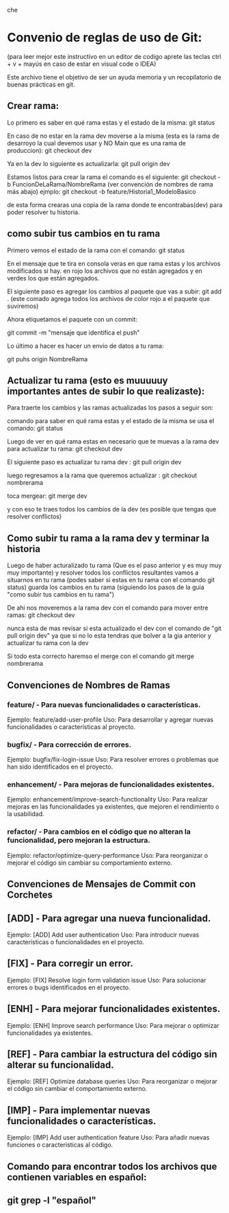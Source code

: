 che

# Convenio de reglas de uso de Git:
(para leer mejor este instructivo en un editor de codigo aprete las teclas ctrl + v + mayús en caso de estar en visual code o IDEA)

Este archivo tiene el objetivo de ser un ayuda memoria y un recopilatorio de buenas prácticas en git.


## Crear rama:
Lo primero es saber en qué rama estas y el estado de la misma:
git status

En caso de no estar en la rama dev moverse a la misma (esta es la rama de desarroyo la cual devemos usar  y NO Main que es una rama de produccion):
git checkout dev

Ya en la dev lo siguiente es actualizarla:
git pull origin dev

Estamos listos para crear la rama el comando es el siguiente:
git checkout -b FuncionDeLaRama/NombreRama (ver convención de nombres de rama más abajo)
ejmplo: git checkout -b feature/Historia1_ModeloBasico

de esta forma crearas una copia de la rama donde te encontrabas(dev) para poder resolver tu historia.

## como subir tus cambios en tu rama

Primero vemos el estado de la rama con el comando:
git status

En el mensaje que te tira en consola veras en que rama estas y los archivos modificados si hay. en rojo los archivos que no están agregados y en verdes los que están agregados.

El siguiente paso es agregar los cambios al paquete que vas a subir:
git add .
(este comado agrega todos los archivos de color rojo a el paquete que suviremos)

Ahora etiquetamos el paquete con un commit:

git commit -m "mensaje que identifica el push"

Lo último a hacer es hacer un envío de datos a tu rama:

git puhs origin NombreRama

## Actualizar tu rama (esto es muuuuuy importantes antes de subir lo que realizaste):
Para traerte los cambios y las ramas actualizadas los pasos a seguir son:

comando para saber en qué rama estas y el estado de la misma se usa el comando:
git status

Luego de ver en qué rama estas en necesario que te muevas a la rama dev para actualizar tu rama:
git checkout dev

El siguiente paso es actualizar tu rama dev :
git pull origin dev

luego regresamos a la rama que queremos actualizar :
git checkout nombrerama

toca mergear:
git merge dev

y con eso te traes todos los cambios de la dev (es posible que tengas que resolver conflictos)

## Como subir tu rama a la rama dev y terminar la historia
 Luego de haber acturalizado tu rama (Que es el paso anterior y es muy muy muy importante) y resolver todos los conflictos resultantes
 vamos a situarnos en tu rama (podes saber si estas en tu rama con el comando git status)
 guarda los cambios en tu rama (siguiendo los pasos de la guia "como subir tus cambios en tu rama")
 
 De ahi nos moveremos a la rama dev con el comando para mover entre ramas:
git checkout dev

nunca esta de mas revisar si esta actualizado el dev con el comando de "git pull origin dev" ya que si no lo esta tendras que bolver a la gia anterior y actualizar tu rama con la dev

Si todo esta correcto haremso el merge con el comando
git merge nombrerama

## Convenciones de Nombres de Ramas

### feature/ - Para nuevas funcionalidades o características.
Ejemplo: feature/add-user-profile
Uso: Para desarrollar y agregar nuevas funcionalidades o características al proyecto.

### bugfix/ - Para corrección de errores.

Ejemplo: bugfix/fix-login-issue
Uso: Para resolver errores o problemas que han sido identificados en el proyecto.

### enhancement/ - Para mejoras de funcionalidades existentes.

Ejemplo: enhancement/improve-search-functionality
Uso: Para realizar mejoras en las funcionalidades ya existentes, que mejoren el rendimiento o la usabilidad.

### refactor/ - Para cambios en el código que no alteran la funcionalidad, pero mejoran la estructura.

Ejemplo: refactor/optimize-query-performance
Uso: Para reorganizar o mejorar el código sin cambiar su comportamiento externo.


## Convenciones de Mensajes de Commit con Corchetes

## [ADD] - Para agregar una nueva funcionalidad.

Ejemplo: [ADD] Add user authentication
Uso: Para introducir nuevas características o funcionalidades en el proyecto.

## [FIX] - Para corregir un error.

Ejemplo: [FIX] Resolve login form validation issue
Uso: Para solucionar errores o bugs identificados en el proyecto.

## [ENH] - Para mejorar funcionalidades existentes.

Ejemplo: [ENH] Improve search performance
Uso: Para mejorar o optimizar funcionalidades ya existentes.

## [REF] - Para cambiar la estructura del código sin alterar su funcionalidad.

Ejemplo: [REF] Optimize database queries
Uso: Para reorganizar o mejorar el código sin cambiar el comportamiento externo.

## [IMP] - Para implementar nuevas funcionalidades o características.

Ejemplo: [IMP] Add user authentication feature
Uso: Para añadir nuevas funciones o características al código.


## Comando para encontrar todos los archivos que contienen variables en español:
## git grep -l "español" 


